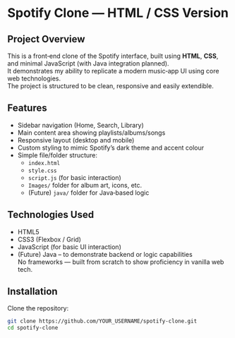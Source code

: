 # Spotify Clone — HTML / CSS Version

## Project Overview  
This is a front‑end clone of the Spotify interface, built using **HTML**, **CSS**, and minimal JavaScript (with Java integration planned).  
It demonstrates my ability to replicate a modern music‑app UI using core web technologies.  
The project is structured to be clean, responsive and easily extendible.

## Features  
- Sidebar navigation (Home, Search, Library)  
- Main content area showing playlists/albums/songs  
- Responsive layout (desktop and mobile)  
- Custom styling to mimic Spotify’s dark theme and accent colour  
- Simple file/folder structure:
  - `index.html`
  - `style.css`
  - `script.js` (for basic interaction)
  - `Images/` folder for album art, icons, etc.
  - (Future) `java/` folder for Java‑based logic

## Technologies Used  
- HTML5  
- CSS3 (Flexbox / Grid)  
- JavaScript (for basic UI interaction)  
- (Future) Java – to demonstrate backend or logic capabilities  
No frameworks — built from scratch to show proficiency in vanilla web tech.

## Installation

Clone the repository:

```bash
git clone https://github.com/YOUR_USERNAME/spotify‑clone.git
cd spotify‑clone
